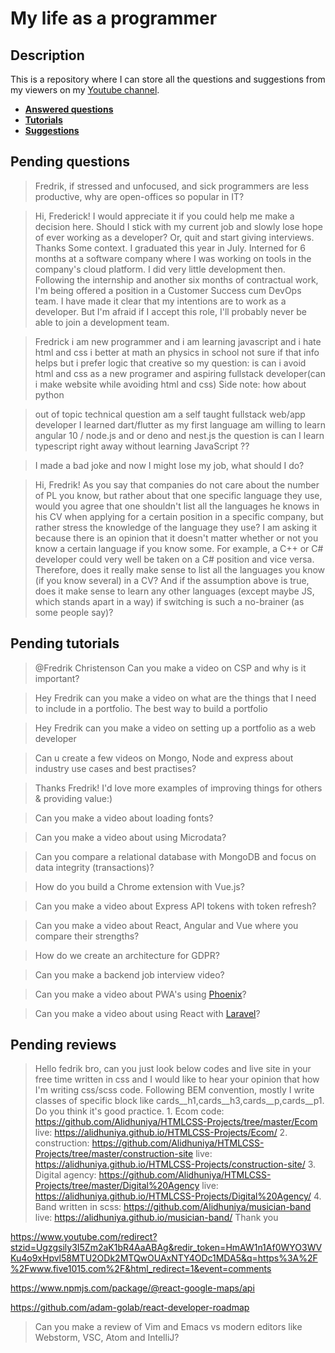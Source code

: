# My life as a programmer

## Description

This is a repository where I can store all the 
questions and suggestions from my viewers on my [Youtube channel](https://www.youtube.com/user/Fidde12345).

* **[Answered questions](https://www.youtube.com/playlist?list=PLBAZWBMYeVYjXogYQDd1rwVI0c5YoioqU)**
* **[Tutorials](./tutorials.md)**
* **[Suggestions](./suggestions.md)**

## Pending questions

> Fredrik, if stressed and unfocused, and sick programmers are less productive, why are open-offices so popular in IT?

> Hi, Frederick! I would appreciate it if you could help me make a decision here. Should I stick with my current job and slowly lose hope of ever working as a developer? Or, quit and start giving interviews. Thanks Some context. I graduated this year in July. Interned for 6 months at a software company where I was working on tools in the company's cloud platform. I did very little development then. Following the internship and another six months of contractual work, I'm being offered a position in a Customer Success cum DevOps team. I have made it clear that my intentions are to work as a developer. But I'm afraid if I accept this role, I'll probably never be able to join a development team.

> Fredrick i am new programmer and i am learning javascript and i hate html and css i better at math an physics in school   not sure if that info helps but i prefer logic that creative  so my question: is can i avoid html and css as a new programer and aspiring fullstack developer(can i make website while avoiding html and css) Side note: how about python

> out of topic technical question am a self taught fullstack web/app developer  I learned dart/flutter as my first language  am willing to learn angular 10 / node.js and or deno and nest.js  the question is can I learn typescript right away without learning JavaScript ??

> I made a bad joke and now I might lose my job, what should I do?

> Hi, Fredrik! As you say that companies do not care about the number of PL you know,  but rather about that one specific language they use, would you agree that one shouldn't list all the languages he knows in his CV when applying for a certain position in a specific company, but rather stress the knowledge of the language they use? I am asking it because there is an opinion that it doesn't matter whether or not you know a certain language if you know some. For example, a C++ or C# developer could very well be taken on a C# position and vice versa. Therefore, does it really make sense to list all the languages you know (if you know several) in a CV? And if the assumption above is true, does it make sense to learn any other languages (except maybe JS, which stands apart in a way) if switching is such a no-brainer (as some people say)?

## Pending tutorials

> @Fredrik Christenson Can you make a video on CSP and why is it important?

> Hey Fredrik can you make a video on what are the things that I need to include in a portfolio. The best way to build a portfolio

> Hey Fredrik can you make a video on setting up a portfolio as a web developer

> Can u create a few videos on Mongo, Node and express about industry use cases and best practises?

> Thanks Fredrik! I'd love more examples of improving things for others & providing value:)

> Can you make a video about loading fonts?

> Can you make a video about using Microdata?

> Can you compare a relational database with MongoDB and focus on data integrity (transactions)?

> How do you build a Chrome extension with Vue.js?

> Can you make a video about Express API tokens with token refresh?

> Can you make a video about React, Angular and Vue where you compare their strengths?

> How do we create an architecture for GDPR?

> Can you make a backend job interview video?

> Can you make a video about PWA's using [Phoenix](http://phoenixframework.org)?

> Can you make a video about using React with [Laravel](https://laravel.com/)?

## Pending reviews

> Hello fedrik bro, can you just look below codes and live site in your free time written in css  and I would like to hear your opinion that how I'm writing css/scss code. Following BEM convention, mostly I write classes of specific block like cards__h1,cards__h3,cards__p,cards__p1. Do you think it's good practice. 1. Ecom code: https://github.com/Alidhuniya/HTMLCSS-Projects/tree/master/Ecom live: https://alidhuniya.github.io/HTMLCSS-Projects/Ecom/ 2. construction: https://github.com/Alidhuniya/HTMLCSS-Projects/tree/master/construction-site live:  https://alidhuniya.github.io/HTMLCSS-Projects/construction-site/ 3. Digital agency: https://github.com/Alidhuniya/HTMLCSS-Projects/tree/master/Digital%20Agency live:  https://alidhuniya.github.io/HTMLCSS-Projects/Digital%20Agency/ 4. Band written in scss:  https://github.com/Alidhuniya/musician-band live:  https://alidhuniya.github.io/musician-band/ Thank you

https://www.youtube.com/redirect?stzid=Ugzgsily3I5Zm2aK1bR4AaABAg&redir_token=HmAW1n1Af0WYO3WVKu4o9xHpvl58MTU2ODk2MTQwOUAxNTY4ODc1MDA5&q=https%3A%2F%2Fwww.five1015.com%2F&html_redirect=1&event=comments

https://www.npmjs.com/package/@react-google-maps/api

https://github.com/adam-golab/react-developer-roadmap

> Can you make a review of Vim and Emacs vs modern editors like Webstorm, VSC, Atom and IntelliJ?
